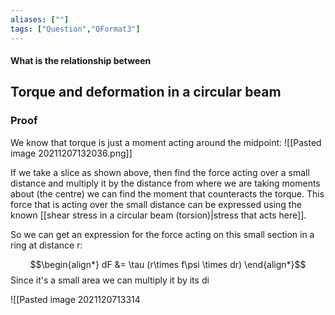 ```yaml
---
aliases: [""]
tags: ["Question","QFormat3"]
---
```


#### What is the relationship between
## Torque and deformation in a circular beam


### Proof
We know that torque is just a moment acting around the midpoint:
![[Pasted image 20211207132036.png]]

If we take a slice as shown above, then find the force acting over a small distance and multiply it by the distance from where we are taking moments about (the centre) we can find the moment that counteracts the torque.
This force that is acting over the small distance can be expressed using the known [[shear stress in a circular beam (torsion)|stress that acts here]].

So we can get an expression for the force acting on this small section in a ring at distance r:

$$\begin{align*}
dF &= \tau (r\times f\psi \times dr)
\end{align*}$$
Since it's a small area we can multiply it by its di

![[Pasted image 2021120713314